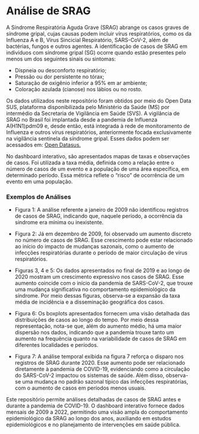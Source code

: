 # Análise de SRAG
A Síndrome Respiratória Aguda Grave (SRAG) abrange os casos graves de síndrome gripal, cujas causas podem incluir vírus respiratórios, como os da Influenza A e B, Vírus Sincicial Respiratório, SARS-CoV-2, além de bactérias, fungos e outros agentes. A identificação de casos de SRAG em indivíduos com síndrome gripal (SG) ocorre quando estão presentes pelo menos um dos seguintes sinais ou sintomas:

- Dispneia ou desconforto respiratório;
-	Pressão ou dor persistente no tórax;
-	Saturação de oxigênio inferior a 95% em ar ambiente;
-	Coloração azulada (cianose) nos lábios ou no rosto.

Os dados utilizados neste repositório foram obtidos por meio do Open Data SUS, plataforma disponibilizada pelo Ministério da Saúde (MS) por intermédio da Secretaria de Vigilância em Saúde (SVS). A vigilância de SRAG no Brasil foi implantada desde a pandemia de Influenza A(H1N1)pdm09 e, desde então, está integrada à rede de monitoramento de Influenza e outros vírus respiratórios, anteriormente focada exclusivamente na vigilância sentinela da síndrome gripal. Esses dados podem ser acessados em: [Open Datasus.](https://opendatasus.saude.gov.br/dataset?tags=SRAG)

No dashboard interativo, são apresentados mapas de taxas e observações de casos. Foi utilizada a taxa média, definida como a relação entre o número de casos de um evento e a população de uma área específica, em determinado período. Essa métrica reflete o “risco” de ocorrência de um evento em uma população.

### Exemplos de Análises
- Figura 1: A análise referente a janeiro de 2009 não identificou registros de casos de SRAG, indicando que, naquele período, a ocorrência da síndrome era mínima ou inexistente.

- Figura 2: Já em dezembro de 2009, foi observado um aumento discreto no número de casos de SRAG. Esse crescimento pode estar relacionado ao início do impacto de mudanças sazonais, como o aumento de infecções respiratórias durante o período de maior circulação de vírus respiratórios.

- Figuras 3, 4 e 5: Os dados apresentados no final de 2019 e ao longo de 2020 mostram um crescimento expressivo nos casos de SRAG. Esse aumento coincide com o início da pandemia de SARS-CoV-2, que trouxe uma mudança significativa no comportamento epidemiológico da síndrome. Por meio dessas figuras, observa-se a expansão da taxa média de incidência e a disseminação geográfica dos casos. 

- Figura 6: Os boxplots apresentados fornecem uma visão detalhada das distribuições de casos ao longo do tempo. Por meio dessa representação, nota-se que, além do aumento médio, há uma maior dispersão nos dados, indicando que a pandemia trouxe tanto um aumento na frequência quanto na variabilidade de casos de SRAG em diferentes localidades e períodos.

- Figura 7: A análise temporal exibida na figura 7 reforça o disparo nos registros de SRAG durante 2020. Esse aumento pode ser relacionado diretamente à pandemia de COVID-19, evidenciando como a circulação do SARS-CoV-2 impactou os sistemas de saúde. Além disso, observa-se uma mudança no padrão sazonal típico das infecções respiratórias, com o aumento de casos em períodos menos usuais.


Este repositório permite análises detalhadas de casos de SRAG antes e durante a pandemia de COVID-19. O dashboard interativo fornece dados mensais de 2009 a 2022, permitindo uma visão ampla do comportamento epidemiológico da SRAG ao longo dos anos, auxiliando em estudos epidemiológicos e no planejamento de intervenções em saúde pública.
